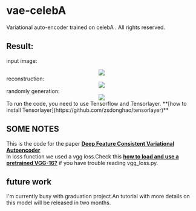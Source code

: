 # vae-celebA
Variational auto-encoder trained on celebA . All rights reserved.
## Result:
input image:  
<div align="center">
    <img src="https://github.com/yzwxx/vae-celebA/blob/master/input.png"/>  
</div>  
reconstruction:  
<div align="center">
    <img src="https://github.com/yzwxx/vae-celebA/blob/master/train_49_2914.png"/>  
</div>  
randomly generation:  
<div align="center">
    <img src="https://github.com/yzwxx/vae-celebA/blob/master/train_49_2914_random.png"/>  
</div>  
To run the code, you need to use Tensorflow and Tensorlayer. **[how to install Tensorlayer](https://github.com/zsdonghao/tensorlayer)**  

## SOME NOTES
This is the code for the paper **[Deep Feature Consistent Variational Autoencoder](https://houxianxu.github.io/assets/project/dfcvae)**  
In loss function we used a vgg loss.Check this **[how to load and use a pretrained VGG-16?](https://github.com/zsdonghao/tensorlayer/blob/master/example/tutorial_vgg16.py)** if you have trouble reading vgg_loss.py.  

## future work
I'm currently busy with graduation project.An tutorial with more details on this model will be released in two months.

